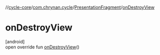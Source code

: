 //[cycle-core](../../../index.md)/[com.chrynan.cycle](../index.md)/[PresentationFragment](index.md)/[onDestroyView](on-destroy-view.md)

# onDestroyView

[android]\
open override fun [onDestroyView](on-destroy-view.md)()
